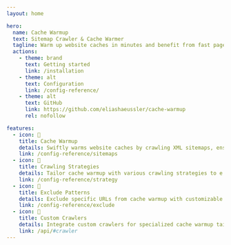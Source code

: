 ```yaml
---
layout: home

hero:
  name: Cache Warmup
  text: Sitemap Crawler & Cache Warmer
  tagline: Warm up website caches in minutes and benefit from fast page loading times for your visitors.
  actions:
    - theme: brand
      text: Getting started
      link: /installation
    - theme: alt
      text: Configuration
      link: /config-reference/
    - theme: alt
      text: GitHub
      link: https://github.com/eliashaeussler/cache-warmup
      rel: nofollow

features:
  - icon: 🚀
    title: Cache Warmup
    details: Swiftly warms website caches by crawling XML sitemaps, ensuring rapid page loads for visitors.
    link: /config-reference/sitemaps
  - icon: 🧩
    title: Crawling Strategies
    details: Tailor cache warmup with various crawling strategies to e.g. prioritize important URLs.
    link: /config-reference/strategy
  - icon: 🎯
    title: Exclude Patterns
    details: Exclude specific URLs from cache warmup with customizable patterns for precise control.
    link: /config-reference/exclude
  - icon: 🤖
    title: Custom Crawlers
    details: Integrate custom crawlers for specialized cache warmup tailored to your website's needs.
    link: /api/#crawler
---
```

